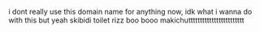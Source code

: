 i dont really use this domain name for anything now, idk what i wanna do with this but yeah skibidi toilet rizz boo booo makichutttttttttttttttttttttttt
